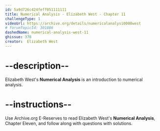 ```yaml
---
id: 5a9d726c424feff051111111
title: Numerical Analysis - Elizabeth West - Chapter 11
challengeType: 1
videoUrl: https://archive.org/details/numericalanalysi0000west
# forumTopicId: 301086
dashedName: numerical-analysis-west-11
ghissue: 378
creator:  Elizabeth West
---
```


# --description--

Elizabeth West's __Numerical Analysis__ is an introduction to numerical analysis.

# --instructions--

Use Archive.org E-Reserves to read Elizabeth West's __Numerical Analysis__, Chapter Eleven, and follow along with questions with solutions. 